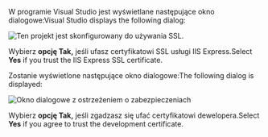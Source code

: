 <span data-ttu-id="51bdd-101">W programie Visual Studio jest wyświetlane następujące okno dialogowe:</span><span class="sxs-lookup"><span data-stu-id="51bdd-101">Visual Studio displays the following dialog:</span></span>

![Ten projekt jest skonfigurowany do używania SSL.](~/getting-started/_static/trustCert.png)

<span data-ttu-id="51bdd-105">Wybierz **opcję Tak,** jeśli ufasz certyfikatowi SSL usługi IIS Express.</span><span class="sxs-lookup"><span data-stu-id="51bdd-105">Select **Yes** if you trust the IIS Express SSL certificate.</span></span>

<span data-ttu-id="51bdd-106">Zostanie wyświetlone następujące okno dialogowe:</span><span class="sxs-lookup"><span data-stu-id="51bdd-106">The following dialog is displayed:</span></span>

![Okno dialogowe z ostrzeżeniem o zabezpieczeniach](~/getting-started/_static/cert.png)

<span data-ttu-id="51bdd-108">Wybierz **opcję Tak,** jeśli zgadzasz się ufać certyfikatowi dewelopera.</span><span class="sxs-lookup"><span data-stu-id="51bdd-108">Select **Yes** if you agree to trust the development certificate.</span></span>

